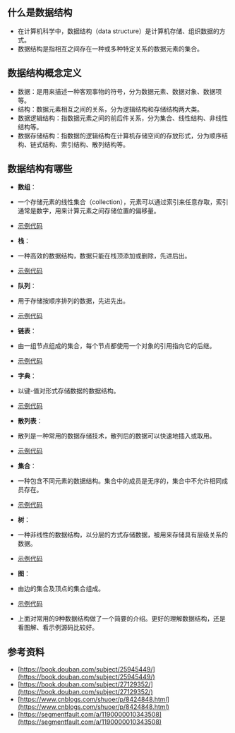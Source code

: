 ## 什么是数据结构
* 在计算机科学中，数据结构（data structure）是计算机存储、组织数据的方式。
* 数据结构是指相互之间存在一种或多种特定关系的数据元素的集合。

## 数据结构概念定义
* 数据：是用来描述一种客观事物的符号，分为数据元素、数据对象、数据项等。
* 结构：数据元素相互之间的关系，分为逻辑结构和存储结构两大类。
* 数据逻辑结构：指数据元素之间的前后件关系，分为集合、线性结构、非线性结构等。
* 数据存储结构：指数据的逻辑结构在计算机存储空间的存放形式，分为顺序结构、链式结构、索引结构、散列结构等。

## 数据结构有哪些
* **数组**：
* 一个存储元素的线性集合（collection），元素可以通过索引来任意存取，索引通常是数字，用来计算元素之间存储位置的偏移量。
* [示例代码](./01.list.js)

* **栈**：
* 一种高效的数据结构，数据只能在栈顶添加或删除，先进后出。
* [示例代码](./02.stack.js)

* **队列**：
* 用于存储按顺序排列的数据，先进先出。
* [示例代码](./03.queue.js)

* **链表**：
* 由一组节点组成的集合，每个节点都使用一个对象的引用指向它的后继。
* [示例代码](./04.linkedlist.js)

* **字典**：
* 以键-值对形式存储数据的数据结构。
* [示例代码](./05.dictionary.js)

* **散列表**：
* 散列是一种常用的数据存储技术，散列后的数据可以快速地插入或取用。
* [示例代码](./06.hashtable.js)

* **集合**：
* 一种包含不同元素的数据结构。集合中的成员是无序的，集合中不允许相同成员存在。
* [示例代码](./07.set.js)

* **树**：
* 一种非线性的数据结构，以分层的方式存储数据，被用来存储具有层级关系的数据。
* [示例代码](08.bst.js)

* **图**：
* 由边的集合及顶点的集合组成。
* [示例代码](09.graph.js)

* 上面对常用的9种数据结构做了一个简要的介绍。更好的理解数据结构，还是看图解、看示例源码比较好。

## 参考资料
* [https://book.douban.com/subject/25945449/](https://book.douban.com/subject/25945449/)
* [https://book.douban.com/subject/27129352/](https://book.douban.com/subject/27129352/)
* [https://www.cnblogs.com/shuoer/p/8424848.html](https://www.cnblogs.com/shuoer/p/8424848.html)
* [https://segmentfault.com/a/1190000010343508](https://segmentfault.com/a/1190000010343508)

